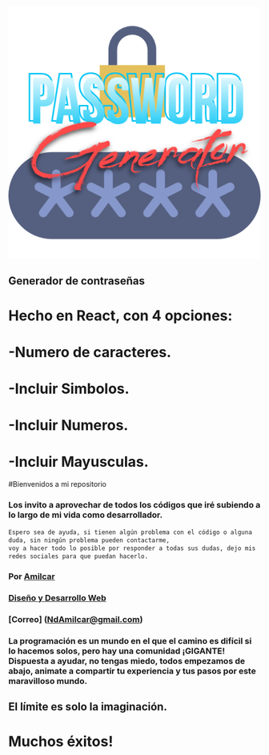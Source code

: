 ![generador de contraseña](https://github.com/NdAmilcar/PasswordGenerator/blob/main/img/Amilcar.png)

## Generador de contraseñas
# Hecho en React, con 4 opciones:
# -Numero de caracteres.
# -Incluir Simbolos.
# -Incluir Numeros.
# -Incluir Mayusculas.



#Bienvenidos a mi repositorio


### Los invito a aprovechar de todos los códigos que iré subiendo a lo largo de mi vida como desarrollador.
    Espero sea de ayuda, si tienen algún problema con el código o alguna duda, sin ningún problema pueden contactarme,
    voy a hacer todo lo posible por responder a todas sus dudas, dejo mis redes sociales para que puedan hacerlo.



### Por [Amilcar](https://www.instagram.com/ndamilcar/?hl=es)
### [Diseño y Desarrollo Web](http://www.NdAdventure.com)
### [Correo] (NdAmilcar@gmail.com)

### La programación es un mundo en el que el camino es difícil si lo hacemos solos, pero hay una comunidad ¡GIGANTE! Dispuesta a ayudar, no tengas miedo, todos empezamos de abajo, animate a compartir tu experiencia y tus pasos por este maravilloso mundo.
  

## El límite es solo la imaginación.

 # Muchos éxitos!
